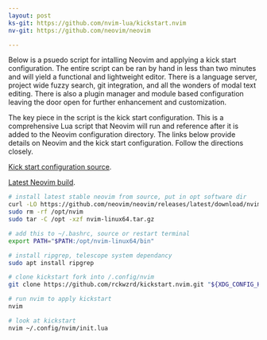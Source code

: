 ```yaml
---
layout: post
ks-git: https://github.com/nvim-lua/kickstart.nvim
nv-git: https://github.com/neovim/neovim

---
```


Below is a psuedo script for intalling Neovim and applying a kick start configuration. The entire script can be ran by hand in less than two minutes and will yield a functional and lightweight editor. There is a language server, project wide fuzzy search, git integration, and all the wonders of modal text editing. There is also a plugin manager and module based configuration leaving the door open for further enhancement and customization.

The key piece in the script is the kick start configuration. This is a comprehensive Lua script that Neovim will run and reference after it is added to the Neovim configuration directory. The links below provide details on Neovim and the kick start configuration. Follow the directions closely.

[Kick start configuration source]({{page.ks-git}}).

[Latest Neovim build]({{page.nv-git}}).

```bash
# install latest stable neovim from source, put in opt software dir
curl -LO https://github.com/neovim/neovim/releases/latest/download/nvim-linux64.tar.gz
sudo rm -rf /opt/nvim
sudo tar -C /opt -xzf nvim-linux64.tar.gz

# add this to ~/.bashrc, source or restart terminal
export PATH="$PATH:/opt/nvim-linux64/bin"

# install ripgrep, telescope system dependancy
sudo apt install ripgrep

# clone kickstart fork into /.config/nvim
git clone https://github.com/rckwzrd/kickstart.nvim.git "${XDG_CONFIG_HOME:-$HOME/.config}"/nvim

# run nvim to apply kickstart
nvim

# look at kickstart
nvim ~/.config/nvim/init.lua
```
